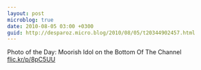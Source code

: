 ```yaml
---
layout: post
microblog: true
date: 2010-08-05 03:00 +0300
guid: http://desparoz.micro.blog/2010/08/05/t20344902457.html
---
```

Photo of the Day: Moorish Idol on the Bottom Of The Channel [flic.kr/p/8pC5UU](http://flic.kr/p/8pC5UU)
